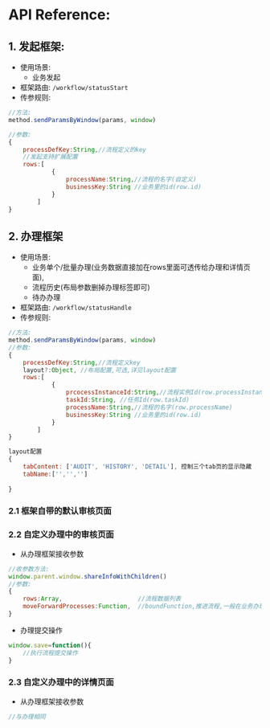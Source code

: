 
# API Reference:


## 1.  发起框架:
- 使用场景:
	- 业务发起	
- 框架路由: `/workflow/statusStart`
- 传参规则:
```javascript
//方法:
method.sendParamsByWindow(params, window)

//参数:
{
	processDefKey:String,//流程定义的key
	//发起支持扩展配置
	rows:[
			{
				processName:String,//流程的名字(自定义)
				businessKey:String //业务里的id(row.id)
			}
		]
}
```


## 2. 办理框架
- 使用场景:
	- 业务单个/批量办理(业务数据直接加在rows里面可透传给办理和详情页面),
	- 流程历史(布局参数删掉办理标签即可)
	- 待办办理
- 框架路由: `/workflow/statusHandle`
- 传参规则:
```javascript
//方法:
method.sendParamsByWindow(params, window)
//参数:
{
	processDefKey:String,//流程定义key
	layout?:Object, //布局配置,可选,详见layout配置
	rows:[
			{
				prcocessInstanceId:String,//流程实例Id(row.processInstanceId)
				taskId:String, //任务Id(row.taskId)
				processName:String,//流程的名字(row.processName)
				businessKey:String //业务里的id(row.id)
			}
		]
}
```

```javascript
layout配置
{
   	tabContent: ['AUDIT', 'HISTORY', 'DETAIL'], 控制三个tab页的显示隐藏
   	tabName:['','','']
   
}


```
### 2.1 框架自带的默认审核页面


###  2.2 自定义办理中的审核页面

- 从办理框架接收参数
```javascript
//收参数方法:
window.parent.window.shareInfoWithChildren()
//参数:
{	
	rows:Array,                     //流程数据列表
	moveForwardProcesses:Function,  //boundFunction,推进流程,一般在业务办理页面内业务数据保存之后去推进流程
}
```
-  办理提交操作
```javascript
window.save=function(){
	//执行流程提交操作
}
```
### 2.3 自定义办理中的详情页面	

- 从办理框架接收参数
```javascript
//与办理相同
```

<Vssue title="Vssue Demo" />